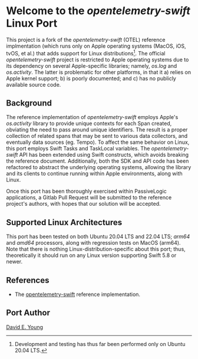 
# Welcome to the _opentelemetry-swift_ Linux Port #

This project is a fork of the _opentelemetry-swift_ (OTEL) reference implmentation (which runs only on Apple operating
systems (MacOS, iOS, tvOS, et al.) that adds support for Linux distributions[^1]. The official _opentelemetry-swift_
project is restricted to Apple operating systems due to its dependency on several Apple-specific libraries; namely,
_os.log_ and _os.activity_. The latter is problematic for other platforms, in that it a) relies on Apple kernel support;
b) is poorly documented; and c) has no publicly available source code.

## Background ##

The reference implementation of _opentelemetry-swift_ employs Apple's _os.activity_ library to provide unique contexts
for each Span created, obviating the need to pass around unique identifiers. The result is a proper collection of
related spans that may be sent to various data collectors, and eventually data sources (eg. Tempo). To affect the same
behavior on Linux, this port employs Swift Tasks and TaskLocal variables. The _opentelemetry-swift_ API has been
extended using Swift constructs, which avoids breaking the reference document. Additionally, both the SDK and API
code has been refactored to abstract the underlying operating systems, allowing the library and its clients to continue
running within Apple environments, along with Linux.

Once this port has been thoroughly exercised within PassiveLogic applications, a Gitlab Pull Request will be submitted
to the reference project's authors, with hopes that our solution will be accepted.

## Supported Linux Architectures ##

This port has been tested on both Ubuntu 20.04 LTS and 22.04 LTS; _arm64_ and _amd64_ processors, along with regression
tests on MacOS (arm64). Note that there is nothing Linux-distribution-specific about this port; thus, theoretically it
should run on any Linux version supporting Swift 5.8 or newer.

## References ##

- The [opentelemetry-swift](https://github.com/open-telemetry/opentelemetry-swift) reference implementation.

## Port Author ##

[David E. Young](bosshog@passivelogic.com)

[^1]: Development and testing has thus far been performed only on Ubuntu 20.04 LTS.
